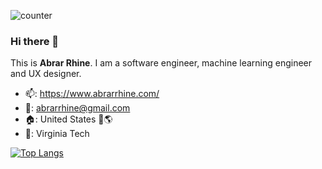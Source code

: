 ![counter](https://enwcddm0jvmf6zu.m.pipedream.net)

### Hi there 👋
This is **Abrar Rhine**. I am a software engineer, machine learning engineer and UX designer. 
- 📫: https://www.abrarrhine.com/  
- 📧: abrarrhine@gmail.com
- 🏠: United States 🗽🌎 
- 🏫: Virginia Tech

[![Top Langs](https://github-readme-stats-git-masterrstaa-rickstaa.vercel.app/api/top-langs/?username=abrarrhine)](https://github.com/abrarrhine/github-readme-stats)
